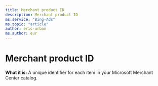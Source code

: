 ```yaml
---
title: Merchant product ID
description: Merchant product ID
ms.service: "Bing-Ads"
ms.topic: "article"
author: eric-urban
ms.author: eur
---
```


# Merchant product ID

**What it is:**     A unique identifier for each item in your Microsoft Merchant Center catalog.


